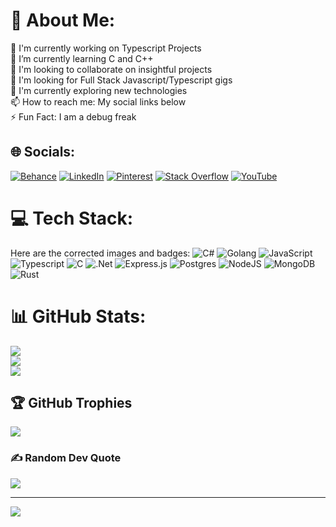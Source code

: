 # 💫 About Me:
🔭 I'm currently working on Typescript Projects<br>🌱 I’m currently learning C and C++<br>👯 I'm looking to collaborate on insightful projects<br>🤝 I'm looking for Full Stack Javascript/Typescript gigs<br>🧐 I'm currently exploring new technologies<br>📫 How to reach me: My social links below<br>⚡ Fun Fact: I am a debug freak


## 🌐 Socials:
[![Behance](https://img.shields.io/badge/Behance-1769ff?logo=behance&logoColor=white)](https://behance.net/beatus1) [![LinkedIn](https://img.shields.io/badge/LinkedIn-%230077B5.svg?logo=linkedin&logoColor=white)](https://linkedin.com/in/paul-agams-25b137237) [![Pinterest](https://img.shields.io/badge/Pinterest-%23E60023.svg?logo=Pinterest&logoColor=white)](https://pinterest.com/paulagams12) [![Stack Overflow](https://img.shields.io/badge/-Stackoverflow-FE7A16?logo=stack-overflow&logoColor=white)](https://stackoverflow.com/users/17971158) [![YouTube](https://img.shields.io/badge/YouTube-%23FF0000.svg?logo=YouTube&logoColor=white)](https://youtube.com/channel/UCjterfh1Jl0maOe623cVS2Q) 

# 💻 Tech Stack:
Here are the corrected images and badges:
![C#](https://img.shields.io/badge/c%23-%23239120.svg?style=for-the-badge&logo=c-sharp&logoColor=white)
![Golang](https://img.shields.io/badge/Go-00ADD8?style=for-the-badge&logo=go&logoColor=white)
![JavaScript](https://img.shields.io/badge/JavaScript-F7DF1E?style=for-the-badge&logo=javascript&logoColor=black)
![Typescript](https://img.shields.io/badge/TypeScript-3178C6?style=for-the-badge&logo=typescript&logoColor=white)
![C](https://img.shields.io/badge/C-A8B9CC?style=for-the-badge&logo=c&logoColor=white)
![.Net](https://img.shields.io/badge/.NET-512BD4?style=for-the-badge&logo=.net&logoColor=white)
![Express.js](https://img.shields.io/badge/Express.js-000000?style=for-the-badge&logo=express&logoColor=white)
![Postgres](https://img.shields.io/badge/PostgreSQL-4169E1?style=for-the-badge&logo=postgresql&logoColor=white)
![NodeJS](https://img.shields.io/badge/Node.js-339933?style=for-the-badge&logo=node.js&logoColor=white)
![MongoDB](https://img.shields.io/badge/MongoDB-47A248?style=for-the-badge&logo=mongodb&logoColor=white)
![Rust](https://img.shields.io/badge/Rust-000000?style=for-the-badge&logo=rust&logoColor=white)
# 📊 GitHub Stats:
![](https://github-readme-stats.vercel.app/api?username=med-aziz-guennichi&theme=dark&hide_border=false&include_all_commits=true&count_private=true)<br/>
![](https://github-readme-streak-stats.herokuapp.com/?user=med-aziz-guennichi&theme=dark&hide_border=false)<br/>
![](https://github-readme-stats.vercel.app/api/top-langs/?username=med-aziz-guennichi&theme=dark&hide_border=false&include_all_commits=true&count_private=true&layout=compact)

## 🏆 GitHub Trophies
![](https://github-profile-trophy.vercel.app/?username=med-aziz-guennichi&theme=radical&no-frame=false&no-bg=false&margin-w=4)

### ✍️ Random Dev Quote
![](https://quotes-github-readme.vercel.app/api?type=horizontal&theme=radical)

---
[![](https://visitcount.itsvg.in/api?id=med-aziz-guennichi&icon=0&color=0)](https://visitcount.itsvg.in)
